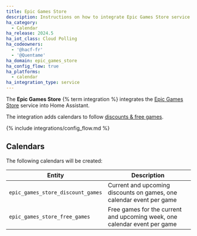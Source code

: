 ```yaml
---
title: Epic Games Store
description: Instructions on how to integrate Epic Games Store service into Home Assistant.
ha_category:
  - Calendar
ha_release: 2024.5
ha_iot_class: Cloud Polling
ha_codeowners:
  - '@hacf-fr'
  - '@Quentame'
ha_domain: epic_games_store
ha_config_flow: true
ha_platforms:
  - calendar
ha_integration_type: service
---
```


The **Epic Games Store** {% term integration %} integrates the [Epic Games Store](https://store.epicgames.com/) service into Home Assistant.

The integration adds calendars to follow [discounts & free games](https://store.epicgames.com/free-games).

{% include integrations/config_flow.md %}


## Calendars

The following calendars will be created:

|Entity|Description|
|------|-----------|
|`epic_games_store_discount_games`|Current and upcoming discounts on games, one calendar event per game|
|`epic_games_store_free_games`|Free games for the current and upcoming week, one calendar event per game|
